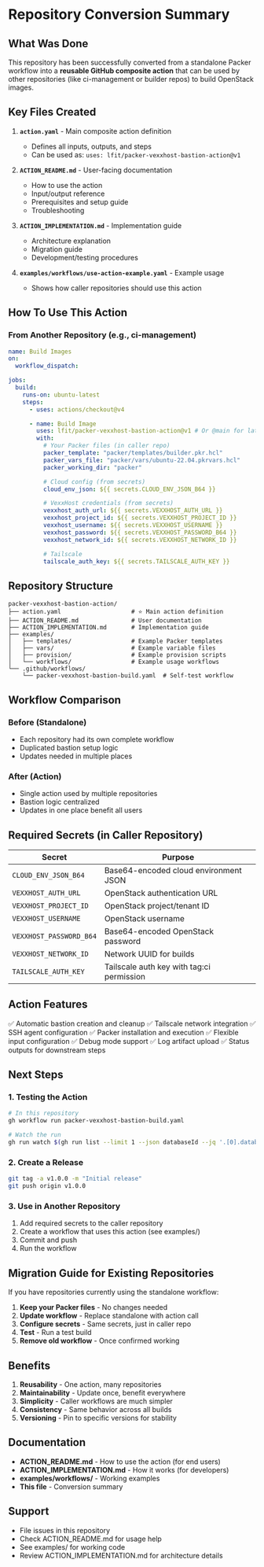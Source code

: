 # Repository Conversion Summary

## What Was Done

This repository has been successfully converted from a standalone Packer workflow into a **reusable GitHub composite action** that can be used by other repositories (like ci-management or builder repos) to build OpenStack images.

## Key Files Created

1. **`action.yaml`** - Main composite action definition

   - Defines all inputs, outputs, and steps
   - Can be used as: `uses: lfit/packer-vexxhost-bastion-action@v1`

2. **`ACTION_README.md`** - User-facing documentation

   - How to use the action
   - Input/output reference
   - Prerequisites and setup guide
   - Troubleshooting

3. **`ACTION_IMPLEMENTATION.md`** - Implementation guide

   - Architecture explanation
   - Migration guide
   - Development/testing procedures

4. **`examples/workflows/use-action-example.yaml`** - Example usage
   - Shows how caller repositories should use this action

## How To Use This Action

### From Another Repository (e.g., ci-management)

```yaml
name: Build Images
on:
  workflow_dispatch:

jobs:
  build:
    runs-on: ubuntu-latest
    steps:
      - uses: actions/checkout@v4

      - name: Build Image
        uses: lfit/packer-vexxhost-bastion-action@v1 # Or @main for latest
        with:
          # Your Packer files (in caller repo)
          packer_template: "packer/templates/builder.pkr.hcl"
          packer_vars_file: "packer/vars/ubuntu-22.04.pkrvars.hcl"
          packer_working_dir: "packer"

          # Cloud config (from secrets)
          cloud_env_json: ${{ secrets.CLOUD_ENV_JSON_B64 }}

          # VexxHost credentials (from secrets)
          vexxhost_auth_url: ${{ secrets.VEXXHOST_AUTH_URL }}
          vexxhost_project_id: ${{ secrets.VEXXHOST_PROJECT_ID }}
          vexxhost_username: ${{ secrets.VEXXHOST_USERNAME }}
          vexxhost_password: ${{ secrets.VEXXHOST_PASSWORD_B64 }}
          vexxhost_network_id: ${{ secrets.VEXXHOST_NETWORK_ID }}

          # Tailscale
          tailscale_auth_key: ${{ secrets.TAILSCALE_AUTH_KEY }}
```

## Repository Structure

```
packer-vexxhost-bastion-action/
├── action.yaml                    # ⭐ Main action definition
├── ACTION_README.md               # User documentation
├── ACTION_IMPLEMENTATION.md       # Implementation guide
├── examples/
│   ├── templates/                 # Example Packer templates
│   ├── vars/                      # Example variable files
│   ├── provision/                 # Example provision scripts
│   └── workflows/                 # Example usage workflows
└── .github/workflows/
    └── packer-vexxhost-bastion-build.yaml  # Self-test workflow
```

## Workflow Comparison

### Before (Standalone)

- Each repository had its own complete workflow
- Duplicated bastion setup logic
- Updates needed in multiple places

### After (Action)

- Single action used by multiple repositories
- Bastion logic centralized
- Updates in one place benefit all users

## Required Secrets (in Caller Repository)

| Secret                  | Purpose                                   |
| ----------------------- | ----------------------------------------- |
| `CLOUD_ENV_JSON_B64`    | Base64-encoded cloud environment JSON     |
| `VEXXHOST_AUTH_URL`     | OpenStack authentication URL              |
| `VEXXHOST_PROJECT_ID`   | OpenStack project/tenant ID               |
| `VEXXHOST_USERNAME`     | OpenStack username                        |
| `VEXXHOST_PASSWORD_B64` | Base64-encoded OpenStack password         |
| `VEXXHOST_NETWORK_ID`   | Network UUID for builds                   |
| `TAILSCALE_AUTH_KEY`    | Tailscale auth key with tag:ci permission |

## Action Features

✅ Automatic bastion creation and cleanup
✅ Tailscale network integration
✅ SSH agent configuration
✅ Packer installation and execution
✅ Flexible input configuration
✅ Debug mode support
✅ Log artifact upload
✅ Status outputs for downstream steps

## Next Steps

### 1. Testing the Action

```bash
# In this repository
gh workflow run packer-vexxhost-bastion-build.yaml

# Watch the run
gh run watch $(gh run list --limit 1 --json databaseId --jq '.[0].databaseId')
```

### 2. Create a Release

```bash
git tag -a v1.0.0 -m "Initial release"
git push origin v1.0.0
```

### 3. Use in Another Repository

1. Add required secrets to the caller repository
2. Create a workflow that uses this action (see examples/)
3. Commit and push
4. Run the workflow

## Migration Guide for Existing Repositories

If you have repositories currently using the standalone workflow:

1. **Keep your Packer files** - No changes needed
2. **Update workflow** - Replace standalone with action call
3. **Configure secrets** - Same secrets, just in caller repo
4. **Test** - Run a test build
5. **Remove old workflow** - Once confirmed working

## Benefits

1. **Reusability** - One action, many repositories
2. **Maintainability** - Update once, benefit everywhere
3. **Simplicity** - Caller workflows are much simpler
4. **Consistency** - Same behavior across all builds
5. **Versioning** - Pin to specific versions for stability

## Documentation

- **ACTION_README.md** - How to use the action (for end users)
- **ACTION_IMPLEMENTATION.md** - How it works (for developers)
- **examples/workflows/** - Working examples
- **This file** - Conversion summary

## Support

- File issues in this repository
- Check ACTION_README.md for usage help
- See examples/ for working code
- Review ACTION_IMPLEMENTATION.md for architecture details
